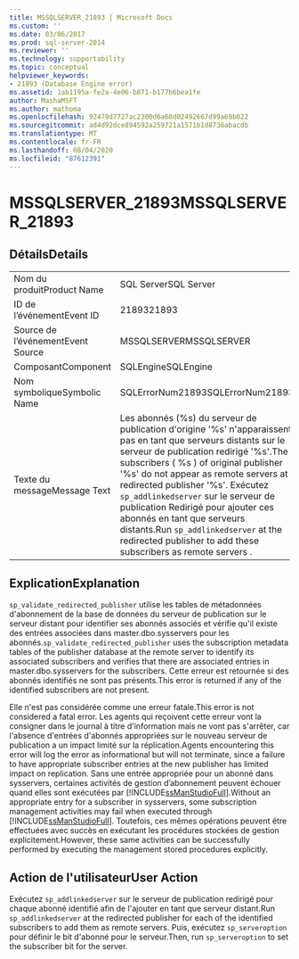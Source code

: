 ```yaml
---
title: MSSQLSERVER_21893 | Microsoft Docs
ms.custom: ''
ms.date: 03/06/2017
ms.prod: sql-server-2014
ms.reviewer: ''
ms.technology: supportability
ms.topic: conceptual
helpviewer_keywords:
- 21893 (Database Engine error)
ms.assetid: 1ab1195a-fe2a-4e06-b871-b177b6bea1fe
author: MashaMSFT
ms.author: mathoma
ms.openlocfilehash: 92479d7727ac2300d6a60d02492667d99a69b022
ms.sourcegitcommit: ad4d92dce894592a259721a1571b1d8736abacdb
ms.translationtype: MT
ms.contentlocale: fr-FR
ms.lasthandoff: 08/04/2020
ms.locfileid: "87612391"
---
```

# <a name="mssqlserver_21893"></a><span data-ttu-id="e69ab-102">MSSQLSERVER_21893</span><span class="sxs-lookup"><span data-stu-id="e69ab-102">MSSQLSERVER_21893</span></span>
    
## <a name="details"></a><span data-ttu-id="e69ab-103">Détails</span><span class="sxs-lookup"><span data-stu-id="e69ab-103">Details</span></span>  
  
|||  
|-|-|  
|<span data-ttu-id="e69ab-104">Nom du produit</span><span class="sxs-lookup"><span data-stu-id="e69ab-104">Product Name</span></span>|<span data-ttu-id="e69ab-105">SQL Server</span><span class="sxs-lookup"><span data-stu-id="e69ab-105">SQL Server</span></span>|  
|<span data-ttu-id="e69ab-106">ID de l’événement</span><span class="sxs-lookup"><span data-stu-id="e69ab-106">Event ID</span></span>|<span data-ttu-id="e69ab-107">21893</span><span class="sxs-lookup"><span data-stu-id="e69ab-107">21893</span></span>|  
|<span data-ttu-id="e69ab-108">Source de l’événement</span><span class="sxs-lookup"><span data-stu-id="e69ab-108">Event Source</span></span>|<span data-ttu-id="e69ab-109">MSSQLSERVER</span><span class="sxs-lookup"><span data-stu-id="e69ab-109">MSSQLSERVER</span></span>|  
|<span data-ttu-id="e69ab-110">Composant</span><span class="sxs-lookup"><span data-stu-id="e69ab-110">Component</span></span>|<span data-ttu-id="e69ab-111">SQLEngine</span><span class="sxs-lookup"><span data-stu-id="e69ab-111">SQLEngine</span></span>|  
|<span data-ttu-id="e69ab-112">Nom symbolique</span><span class="sxs-lookup"><span data-stu-id="e69ab-112">Symbolic Name</span></span>|<span data-ttu-id="e69ab-113">SQLErrorNum21893</span><span class="sxs-lookup"><span data-stu-id="e69ab-113">SQLErrorNum21893</span></span>|  
|<span data-ttu-id="e69ab-114">Texte du message</span><span class="sxs-lookup"><span data-stu-id="e69ab-114">Message Text</span></span>|<span data-ttu-id="e69ab-115">Les abonnés (%s) du serveur de publication d'origine '%s' n'apparaissent pas en tant que serveurs distants sur le serveur de publication redirigé '%s'.</span><span class="sxs-lookup"><span data-stu-id="e69ab-115">The subscribers ( %s ) of original publisher '%s' do not appear as remote servers at redirected publisher '%s'.</span></span> <span data-ttu-id="e69ab-116">Exécutez `sp_addlinkedserver` sur le serveur de publication Redirigé pour ajouter ces abonnés en tant que serveurs distants.</span><span class="sxs-lookup"><span data-stu-id="e69ab-116">Run `sp_addlinkedserver` at the redirected publisher to add these subscribers as remote servers .</span></span>|  
  
## <a name="explanation"></a><span data-ttu-id="e69ab-117">Explication</span><span class="sxs-lookup"><span data-stu-id="e69ab-117">Explanation</span></span>  
 <span data-ttu-id="e69ab-118">`sp_validate_redirected_publisher` utilise les tables de métadonnées d'abonnement de la base de données du serveur de publication sur le serveur distant pour identifier ses abonnés associés et vérifie qu'il existe des entrées associées dans master.dbo.sysservers pour les abonnés.</span><span class="sxs-lookup"><span data-stu-id="e69ab-118">`sp_validate_redirected_publisher` uses the subscription metadata tables of the publisher database at the remote server to identify its associated subscribers and verifies that there are associated entries in master.dbo.sysservers for the subscribers.</span></span> <span data-ttu-id="e69ab-119">Cette erreur est retournée si des abonnés identifiés ne sont pas présents.</span><span class="sxs-lookup"><span data-stu-id="e69ab-119">This error is returned if any of the identified subscribers are not present.</span></span>  
  
 <span data-ttu-id="e69ab-120">Elle n'est pas considérée comme une erreur fatale.</span><span class="sxs-lookup"><span data-stu-id="e69ab-120">This error is not considered a fatal error.</span></span> <span data-ttu-id="e69ab-121">Les agents qui reçoivent cette erreur vont la consigner dans le journal à titre d'information mais ne vont pas s'arrêter, car l'absence d'entrées d'abonnés appropriées sur le nouveau serveur de publication a un impact limité sur la réplication.</span><span class="sxs-lookup"><span data-stu-id="e69ab-121">Agents encountering this error will log the error as informational but will not terminate, since a failure to have appropriate subscriber entries at the new publisher has limited impact on replication.</span></span> <span data-ttu-id="e69ab-122">Sans une entrée appropriée pour un abonné dans sysservers, certaines activités de gestion d’abonnement peuvent échouer quand elles sont exécutées par [!INCLUDE[ssManStudioFull](../../includes/ssmanstudiofull-md.md)].</span><span class="sxs-lookup"><span data-stu-id="e69ab-122">Without an appropriate entry for a subscriber in sysservers, some subscription management activities may fail when executed through [!INCLUDE[ssManStudioFull](../../includes/ssmanstudiofull-md.md)].</span></span> <span data-ttu-id="e69ab-123">Toutefois, ces mêmes opérations peuvent être effectuées avec succès en exécutant les procédures stockées de gestion explicitement.</span><span class="sxs-lookup"><span data-stu-id="e69ab-123">However, these same activities can be successfully performed by executing the management stored procedures explicitly.</span></span>  
  
## <a name="user-action"></a><span data-ttu-id="e69ab-124">Action de l'utilisateur</span><span class="sxs-lookup"><span data-stu-id="e69ab-124">User Action</span></span>  
 <span data-ttu-id="e69ab-125">Exécutez `sp_addlinkedserver` sur le serveur de publication redirigé pour chaque abonné identifié afin de l'ajouter en tant que serveur distant.</span><span class="sxs-lookup"><span data-stu-id="e69ab-125">Run `sp_addlinkedserver` at the redirected publisher for each of the identified subscribers to add them as remote servers.</span></span> <span data-ttu-id="e69ab-126">Puis, exécutez `sp_serveroption` pour définir le bit d'abonné pour le serveur.</span><span class="sxs-lookup"><span data-stu-id="e69ab-126">Then, run `sp_serveroption` to set the subscriber bit for the server.</span></span>  
  
  
